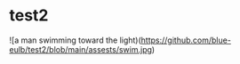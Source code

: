 # test2

![a man swimming toward the light)(https://github.com/blue-eulb/test2/blob/main/assests/swim.jpg)
